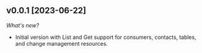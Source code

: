 ## v0.0.1 [2023-06-22]

_What's new?_

- Initial version with List and Get support for consumers, contacts, tables, and change management resources.